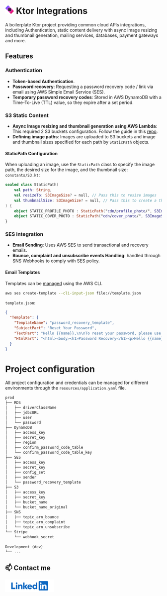 
# <img src="./repo_assets/ktor.png" width=28 height=28 alt="Ktor"> Ktor Integrations

A boilerplate Ktor project providing common cloud APIs integrations, including Authentication, static content delivery with async image resizing and thumbnail generation, mailing services, databases, payment gateways and more.

## Features
### Authentication

- **Token-based Authentication**.
- **Password recovery**: Requesting a password recovery code / link via email using AWS Simple Email Service (SES).
- **Temporary password recovery codes**: Stored in AWS DynamoDB with a Time-To-Live (TTL) value, so they expire after a set period.

### S3 Static Content

- **Async Image resizing and thumbnail generation using AWS Lambda**: This required 2 S3 buckets configuration. Follow the guide in this [repo](https://github.com/itshedimisawi/aws-lambda-resize-s3).
- **Defining image paths**: Images are uploaded to S3 buckets and image and thumbnail sizes specified for each path by `StaticPath` objects.

#### StaticPath Configuration
When uploading an image, use the `StaticPath` class to specify the image path, the desired size for the image, and the thumbnail size:
`constants/S3.kt`:
```kotlin
sealed class StaticPath(
    val path: String,
    val resizeTo: S3ImageSize? = null, // Pass this to resize images
    val thumbnailSize: S3ImageSize? = null, // Pass this to create a thumbnail
) {
    object STATIC_PROFILE_PHOTO : StaticPath("cdn/profile_photo/", S3ImageSize(512, 512), thumbnailSize = S3ImageSize(128, 128))
    object STATIC_COVER_PHOTO : StaticPath("cdn/cover_photo/", S3ImageSize(1400, 800), thumbnailSize = S3ImageSize(350, 200))
}
```

### SES integration

- **Email Sending**: Uses AWS SES to send transactional and recovery emails.
- **Bounce, complaint and unsubscribe events Handling**: handled through SNS Webhooks to comply with SES policy.

#### Email Templates

Templates can be [managed](https://docs.aws.amazon.com/ses/latest/dg/send-personalized-email-api.html) using the AWS CLI.
```sh
aws ses create-template --cli-input-json file://template.json
```
`template.json`:
```json
{
  "Template": {
    "TemplateName": "password_recovery_template",
    "SubjectPart": "Reset Your Password",
    "TextPart": "Hello {{name}},\n\nTo reset your password, please use the following code: {{code}}.\n\nBest regards,\nYour Team",
    "HtmlPart": "<html><body><h1>Password Recovery</h1><p>Hello {{name}},</p><p>To reset your password, please use the following code: <strong>{{code}}</strong>.</p><p>Best regards,<br>Your Team</p></body></html>"
  }
}
```


# Project configuration
All project configuration and credentials can be managed for different environments through the `resources/application.yaml` file.

```text
prod
├── RDS
│   ├── driverClassName
│   ├── jdbcURL
│   ├── user
│   └── password
├── DynamoDB
│   ├── access_key
│   ├── secret_key
│   ├── region
│   ├── confirm_password_code_table
│   └── confirm_password_code_table_key
├── SES
│   ├── access_key
│   ├── secret_key
│   ├── config_set
│   ├── sender
│   └── password_recovery_template
├── S3
│   ├── access_key
│   ├── secret_key
│   ├── bucket_name
│   └── bucket_name_original
├── SNS
│   ├── topic_arn_bounce
│   ├── topic_arn_complaint
│   └── topic_arn_unsubscribe
└── Stripe
    └── webhook_secret

Development (dev)
└── ...
```

## 📫 Contact me
<p>
<a href="https://www.linkedin.com/in/hedimissaoui/">
<img src="./repo_assets/linkedin.png" alt="Linkedin" height="40"/>
</a> 
<br>